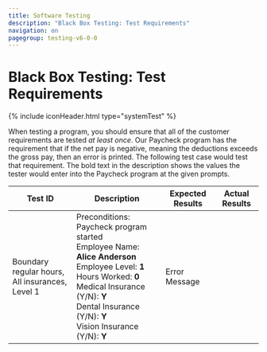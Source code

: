 ```yaml
---
title: Software Testing
description: "Black Box Testing: Test Requirements"
navigation: on
pagegroup: testing-v6-0-0
--- 
```


# Black Box Testing: Test Requirements
{% include iconHeader.html type="systemTest" %}

When testing a program, you should ensure that all of the customer
requirements are tested *at least once*. Our Paycheck program has the
requirement that if the net pay is negative, meaning the deductions
exceeds the gross pay, then an error is printed. The following test case would test that requirement. The bold text in the description
shows the values the tester would enter into the Paycheck program at the
given prompts.

| Test ID                                         | Description                                                                                                                                                                      | Expected Results | Actual Results |
|-------------------------------------------------|----------------------------------------------------------------------------------------------------------------------------------------------------------------------------------|------------------|----------------|
| Boundary regular hours, <br>All insurances, <br>Level 1 | Preconditions: Paycheck program started<br>Employee Name: **Alice Anderson**<br>Employee Level: **1**<br>Hours Worked: **0**<br>Medical Insurance (Y/N): **Y**<br>Dental Insurance (Y/N): **Y**<br>Vision Insurance (Y/N): **Y** | Error Message  |                |

